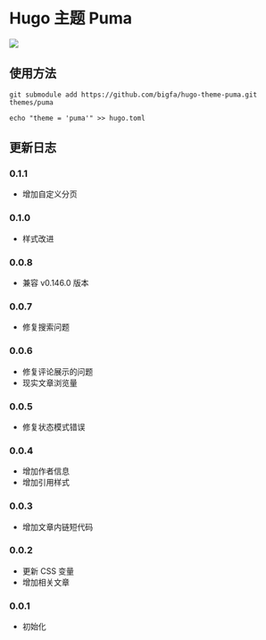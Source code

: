 # Hugo 主题 Puma

![](https://static.fatesinger.com/2025/01/10eb5gy4cj9fvxag.png)

## 使用方法

```
git submodule add https://github.com/bigfa/hugo-theme-puma.git themes/puma

echo "theme = 'puma'" >> hugo.toml
```

## 更新日志

### 0.1.1

-   增加自定义分页

### 0.1.0

-   样式改进

### 0.0.8

-   兼容 v0.146.0 版本

### 0.0.7

-   修复搜索问题

### 0.0.6

-   修复评论展示的问题
-   现实文章浏览量

### 0.0.5

-   修复状态模式错误

### 0.0.4

-   增加作者信息
-   增加引用样式

### 0.0.3

-   增加文章内链短代码

### 0.0.2

-   更新 CSS 变量
-   增加相关文章

### 0.0.1

-   初始化
